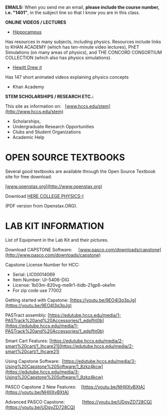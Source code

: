 **EMAILS:** When you send me an email, **please include the course number, i.e. "1401"**, in the subject line so that I know you are in this class.

**ONLINE VIDEOS / LECTURES**    

- [Hippocampus](http://hippocampus.org)  

Has resources in many subjects, including physics. Resources include links to KHAN ACADEMY (which has ten-minute video lectures), PhET Simulations (on many areas of physics), and THE CONCORD CONSORTIUM COLLECTION (which also has physics simulations).

- [Hewitt Drew it](http://www.hewittdrewit.com)  

Has 147 short animated videos explaining physics concepts

- Khan Academy

**STEM SCHOLARSHIPS / RESEARCH ETC.:**

This site as information on:   [www.hccs.edu/stem](http://www.hccs.edu/stem)

- Scholarships,
- Undergraduate Research Opportunities
- Clubs and Student Organizations
- Academic Help

# OPEN SOURCE TEXTBOOKS

Several good textbooks are available through the Open Source Textbook site for free download. 

[www.openstax.org](http://www.openstax.org)

Download [HERE COLLEGE PHYSICS-I](https://hccs.instructure.com/courses/280955/files/68951225/download?wrap=1 "college-physics-14.2.pdf")

(PDF version from Openstax.ORG).

# LAB KIT INFORMATION

List of Equipment in the Lab Kit and their pictures. 

Download CAPSTONE Software:     [www.pasco.com/downloads/capstone](http://www.pasco.com/downloads/capstone)

Capstone License Number for HCC: 
- Serial: LIC00014069               
- Item Number: UI-5406-DIG                
- License: 1b03m-820vg-me9r1-itidb-21gp6-oke1m
- For zip code use 77002

Getting started with Capstone: [https://youtu.be/9EO4l3q3pJg](https://youtu.be/9EO4l3q3pJg)

PASTract assembly: [https://edutube.hccs.edu/media/1-PASTrack%20and%20Accessories/1_edpfht0b](https://edutube.hccs.edu/media/1-PASTrack%20and%20Accessories/1_edpfht0b)

Smart Cart Features: [https://edutube.hccs.edu/media/2-smart%20cart/1_lhcare21](https://edutube.hccs.edu/media/2-smart%20cart/1_lhcare21)

Using Capstone Software:  [https://edutube.hccs.edu/media/3-Using%20Capstone%20Software/1_8zkz4kcw](https://edutube.hccs.edu/media/3-Using%20Capstone%20Software/1_8zkz4kcw)

PASCO Capstone 2 New Features:    [https://youtu.be/NHIIlXvBXtA](https://youtu.be/NHIIlXvBXtA)

Advanced PASCO Capstone:              [https://youtu.be/UDqyZD728CQ](https://youtu.be/UDqyZD728CQ)
